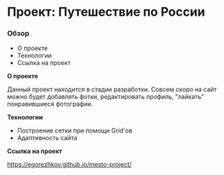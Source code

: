 # Проект: Путешествие по России

### Обзор
* О проекте
* Технологии
* Ссылка на проект

**О проекте**

Данный проект находится в стадии разработки. Совсем скоро на сайт можно будет добавлять фотки, редактировать профиль, "лайкать" понравившиеся фотографии.

**Технологии**

* Построение сетки при помощи Grid'ов
* Адаптивность сайта

**Ссылка на проект**

https://egorezhkov.github.io/mesto-project/
